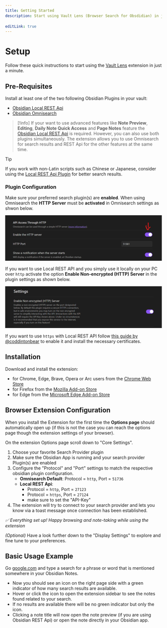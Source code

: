 ```yaml
---
title: Getting Started
description: Start using Vault Lens (Browser Search for Obsdidian) in just a minute and learn how to use its powerfull features.

editLink: true
---
```


# Setup

Follow these quick instructions to start using the [Vault Lens](https://vaultlens.com) extension in just a minute.

## Pre-Requisites

Install at least one of the two following Obsidian Plugins in your vault:
- [Obsidian Local REST Api](obsidian://show-plugin?id=obsidian-local-rest-api)
- [Obsidian Omnisearch](obsidian://show-plugin?id=omnisearch)

> [!info]
> If your want to use advanced features like **Note Preview**, **Editing**, **Daily Note Quick Access** and **Page Notes** feature the [Obsidian Local REST Api](obsidian://show-plugin?id=obsidian-local-rest-api) is required.
> However, you can also use both plugins simultaneously. The extension allows you to use Omnisearch for search results and REST Api for the other features at the same time.

> [!tip]
> If you work with non-Latin scripts such as Chinese or Japanese, consider using the [Local REST Api Plugin](obsidian://show-plugin?id=obsidian-local-rest-api) for better search results.

### Plugin Configuration

Make sure your preferred search plugin(s) are **enabled**. When using Omnisearch the **HTTP Server** must be **activated** in Omnisearch settings as shwon below. 

![](./img/omnisearch-http-server.png)

If you want to use Local REST API and you simply use it locally on your PC over `http` activate the option **Enable Non-encrypted (HTTP) Server** in the plugin settings as shown below. 

![](./img/local-rest-api-http-server.png)

If you want to use ``https`` with Local REST API follow [this guide by @coddintonbear](https://github.com/coddingtonbear/obsidian-web/wiki/How-do-I-get-my-browser-trust-my-Obsidian-Local-REST-API-certificate%3F) to enable it and install the necessary certificates.

## Installation

Download and install the extension:
- for Chrome, Edge, Brave, Opera or Arc users from the [Chrome Web Store](https://chromewebstore.google.com/detail/vault-lens/ikdemlfoilfdmcdiegelchlhfnkpmaee)
- for Firefox from the [Mozilla Add-on Store](https://addons.mozilla.org/de/firefox/addon/vault-lens/)
- for Edge from the [Microsoft Edge Add-on Store](https://microsoftedge.microsoft.com/addons/detail/vault-lens/famedkcjbljkkabgpphnioagamckhmcj)

## Browser Extension Configuration

When you install the Extension for the first time the **Options page** should automatically open up (if this is not the case you can reach the options page though the extension settings of your browser).

On the extension Options page scroll down to "Core Settings".
1. Choose your favorite Search Provider plugin
2. Make sure the Obsidian App is running and your search provider Plugin(s) are enabled
3. Configure the "Protocol" and "Port" settings to match the respective obsidian plugin configuration.
   - **Omnisearch Default**: Protocol = `http`, Port = `51736`
   - **Local REST Api**:
      - Protocol = `http`, Port = `27123`
      - Protocol = `https`, Port = `27124`
      - make sure to set the "API-Key"
4. The extension will try to connect to your search provider and lets you know via a toast message once connection has been established.

*✅ Everything set up!  Happy browsing and note-taking while using the extension*

_(Optional)_ Have a look further down to the "Display Settings" to explore and fine tune to your preferences.

## Basic Usage Example

Go [google.com](https://google.com) and type a search for a phrase or word that is mentioned somewhere in your Obsidian Notes.
- Now you should see an icon on the right page side with a green indicator of how many search results are available.
- Hover or click the icon to open the extension sidebar to see the notes found related to your search.
- If no results are available there will be no green indicator but only the icon.
- Clicking a note title will now open the note preview (if you are using Obsidian REST Api) or open the note directly in your Obsidian app.
